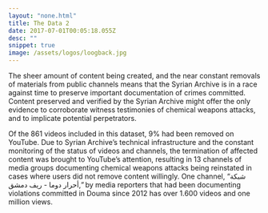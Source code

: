 ```yaml
---
layout: "none.html"
title: The Data 2
date: 2017-07-01T00:05:18.055Z
desc: ""
snippet: true
image: /assets/logos/loogback.jpg
---
```


The sheer amount of content being created, and the near constant removals of materials from public channels means that the Syrian Archive is in a race against time to preserve important documentation of crimes committed. Content preserved and verified by the Syrian Archive might offer the only evidence to corroborate witness testimonies of chemical weapons attacks, and to implicate potential perpetrators.

Of the 861 videos included in this dataset, 9% had been removed on YouTube. Due to Syrian Archive’s technical infrastructure and the constant monitoring of the status of videos and channels, the termination of affected content was brought to YouTube’s attention, resulting in 13 channels of media groups documenting chemical weapons attacks being reinstated in cases where users did not remove content willingly. One channel, “شبكة أحرار دوما - ريف دمشق,” by media reporters that had been documenting violations committed in Douma since 2012 has over 1.600 videos and one million views.
